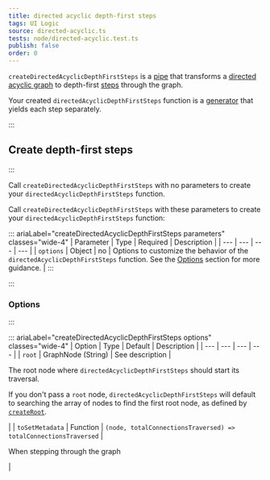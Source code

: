 ```yaml
---
title: directed acyclic depth-first steps
tags: UI Logic
source: directed-acyclic.ts
tests: node/directed-acyclic.test.ts
publish: false
order: 0
---
```


`createDirectedAcyclicDepthFirstSteps` is a [pipe](/docs/logic/pipes-overview) that transforms a [directed acyclic graph](/docs/logic/graph-overview) to depth-first [steps](/docs/logic/graph-overview#step) through the graph.

Your created `directedAcyclicDepthFirstSteps` function is a [generator](https://developer.mozilla.org/en-US/docs/Web/JavaScript/Reference/Global_Objects/Generator) that yields each step separately.

:::
## Create depth-first steps
:::

Call `createDirectedAcyclicDepthFirstSteps` with no parameters to create your `directedAcyclicDepthFirstSteps` function.

Call `createDirectedAcyclicDepthFirstSteps` with these parameters to create your `directedAcyclicDepthFirstSteps` function:

::: ariaLabel="createDirectedAcyclicDepthFirstSteps parameters" classes="wide-4"
| Parameter | Type | Required | Description |
| --- | --- | --- | --- |
| `options` | Object | no | Options to customize the behavior of the `directedAcyclicDepthFirstSteps` function. See the [Options](#options) section for more guidance. |
:::


:::
### Options
:::

::: ariaLabel="createDirectedAcyclicDepthFirstSteps options" classes="wide-4"
| Option | Type | Default | Description |
| --- | --- | --- | --- |
| `root` | GraphNode (String) | See description | <p>The root node where `directedAcyclicDepthFirstSteps` should start its traversal.</p><p>If you don't pass a `root` node, `directedAcyclicDepthFirstSteps` will default to searching the array of nodes to find the first root node, as defined by [`createRoot`](/docs/logic/pipes/root).</p> |
| `toSetMetadata` | Function | `(node, totalConnectionsTraversed) => totalConnectionsTraversed` | <p>When stepping through the graph</p> |
